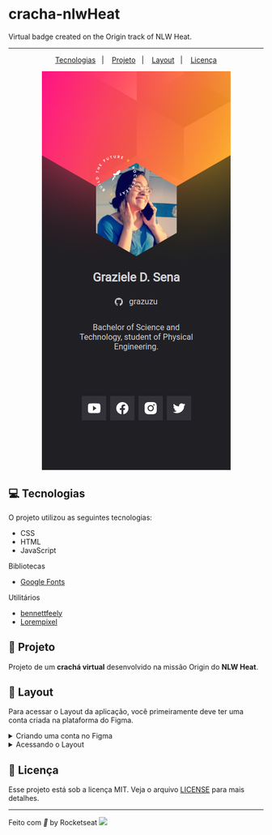 # cracha-nlwHeat
Virtual badge created on the Origin track of NLW Heat.

---


<p align="center">
  <a href="#-tecnologias">Tecnologias</a>&nbsp;&nbsp;&nbsp;|&nbsp;&nbsp;&nbsp;
  <a href="#-projeto">Projeto</a>&nbsp;&nbsp;&nbsp;|&nbsp;&nbsp;&nbsp;
  <a href="#-layout">Layout</a>&nbsp;&nbsp;&nbsp;|&nbsp;&nbsp;&nbsp;
  <a href="#-licença">Licença</a>
</p>

<div align="center">
  <img src="/images/perfil.png" alt="virtual-badge">
</div>
   
  
  
  
## 💻 Tecnologias 

O projeto utilizou as seguintes tecnologias:
  
  - CSS
  - HTML 
  - JavaScript
  
Bibliotecas
  
  - [Google Fonts](https://fonts.google.com/)


Utilitários
  
  - [bennettfeely](https://bennettfeely.com/clippy/)
  - [Lorempixel](http://lorempixel.com/)
  
## 📌 Projeto
Projeto de um **crachá virtual** desenvolvido na missão Origin do **NLW Heat**.

## 🎨 Layout
Para acessar o Layout da aplicação, você primeiramente deve ter uma conta criada na plataforma do Figma.
<details>
  <summary>Criando uma conta no Figma</summary></br>Para isso, você pode <a href="https://www.figma.com/signup">clicar aqui</a>.
</details>
<details>
  <summary>Acessando o Layout</summary></br>Para duplicar os layouts, basta você <a href="https://www.figma.com/community/file/1031698737363668691">clicar aqui</a> e clicar no botão Duplicate no canto superior direito. Ele adicionará uma cópia do Layout aos seus rascunhos do Figma.
</details>

## 📜 Licença
Esse projeto está sob a licença MIT. Veja o arquivo [LICENSE](.github/LICENSE.md) para mais detalhes.

---

Feito com _💜_ by Rocketseat <img src="https://raw.githubusercontent.com/kaueMarques/kaueMarques/master/hi.gif" width="30px">

